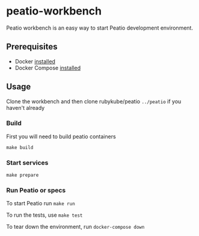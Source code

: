 # peatio-workbench

Peatio workbench is an easy way to start Peatio development environment.

## Prerequisites

- Docker [installed](https://docs.docker.com/engine/installation/)
- Docker Compose [installed](https://docs.docker.com/compose/install/)

## Usage

Clone the workbench and then clone rubykube/peatio `../peatio` if you haven't already

### Build

First you will need to build peatio containers
```
make build
```

### Start services

```
make prepare
```

### Run Peatio or specs

To start Peatio run `make run`

To run the tests, use `make test`

To tear down the environment, run `docker-compose down`
